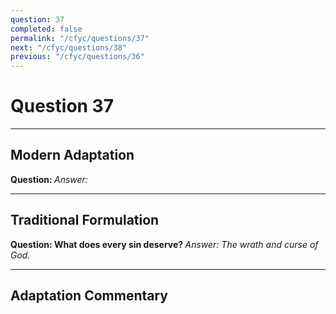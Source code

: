 ```yaml
---
question: 37
completed: false
permalink: "/cfyc/questions/37"
next: "/cfyc/questions/38"
previous: "/cfyc/questions/36"
---
```

# Question 37
---
## Modern Adaptation
<strong>
    Question:
</strong>

<em>
    Answer:
</em>

---
## Traditional Formulation
<strong>
    Question: What does every sin deserve?
</strong>

<em>
    Answer: The wrath and curse of God.
</em>

---
## Adaptation Commentary
